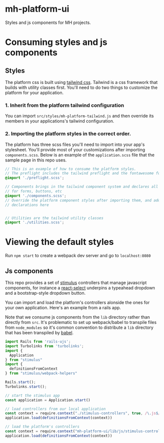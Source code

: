 # mh-platform-ui
Styles and js components for MH projects.

# Consuming styles and js components

## Styles

The platform css is built using [tailwind css](https://tailwindcss.com/). Tailwind is a css framework that builds with utility classes first.
You'll need to do two things to customize the platform for your application.

### 1. Inherit from the platform tailwind configuration
You can import `src/styles/mh-platform-tailwind.js` and then override its members in your applications's tailwind configuration.

### 2. Importing the platform styles in the correct order.

The platform has three scss files you'll need to import into your app's stylesheet.  You'll provide most of your customizations after importing `components.scss`.
Below is an example of the `application.scss` file that the sample page in this repo uses.

```scss
// This is an example of how to consume the platform styles.
// The preflight includes the tailwind preflight and the fontawesome fonts.
@import './preflight.scss';

// Components brings in the tailwind component system and declares all the component classes
// for forms, buttons, etc
@import './components.scss';
// Override the platform component styles after importing them, and add any application-specific component
// declarations here


// Utilities are the tailwind utility classes
@import './utilities.scss';
```

# Viewing the default styles
Run `npm start` to create a webpack dev server and go to `localhost:8080`


## Js components

This repo provides a set of [stimulus](https://stimulusjs.org/) controllers that manage javascript
components, for instance a [react-select](https://react-select.com/home) underpins a typeahead dropdown
and a bootstrap-style dropdown button.

You can import and load the platform's controllers alonside the ones for your own application.
Here's an example from a rails app.

Note that we consume js components from the `lib` directory rather than directly from `src`.  It's problematic to set up webpack/babel to transpile files from `node_modules` so it's common convention to distribute a `lib` directory that has been transpiled by [babel](https://babeljs.io/).


```js
import Rails from 'rails-ujs';
import Turbolinks from 'turbolinks';
import {
  Application
} from "stimulus"
import {
  definitionsFromContext
} from "stimulus/webpack-helpers"

Rails.start();
Turbolinks.start();

// start the stimulus app
const application = Application.start()

// load controllers from our local application
const context = require.context("./stimulus-controllers", true, /\.js$/)
application.load(definitionsFromContext(context))

// load the platform's controllers
const context = require.context("mh-platform-ui/lib/js/stimulus-controllers", true, /\.js$/)
application.load(definitionsFromContext(context))
```
